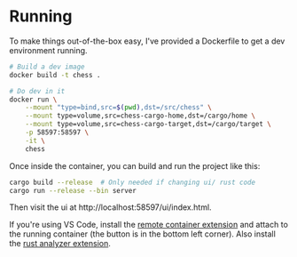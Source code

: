 # Running

To make things out-of-the-box easy, I've provided a Dockerfile to get a dev environment
running.

```bash
# Build a dev image
docker build -t chess .

# Do dev in it
docker run \
    --mount "type=bind,src=$(pwd),dst=/src/chess" \
    --mount type=volume,src=chess-cargo-home,dst=/cargo/home \
    --mount type=volume,src=chess-cargo-target,dst=/cargo/target \
    -p 58597:58597 \
    -it \
    chess
```

Once inside the container, you can build and run the project like this:

```bash
cargo build --release  # Only needed if changing ui/ rust code
cargo run --release --bin server
```

Then visit the ui at http://localhost:58597/ui/index.html.

If you're using VS Code, install the
[remote container extension](https://marketplace.visualstudio.com/items?itemName=ms-vscode-remote.remote-containers)
and attach to the running container (the button is in the bottom left corner). Also
install the [rust analyzer extension](https://marketplace.visualstudio.com/items?itemName=rust-lang.rust-analyzer).
